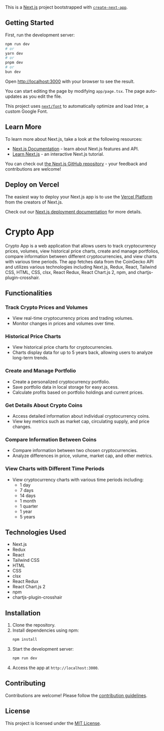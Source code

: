 This is a [Next.js](https://nextjs.org/) project bootstrapped with [`create-next-app`](https://github.com/vercel/next.js/tree/canary/packages/create-next-app).

## Getting Started

First, run the development server:

```bash
npm run dev
# or
yarn dev
# or
pnpm dev
# or
bun dev
```

Open [http://localhost:3000](http://localhost:3000) with your browser to see the result.

You can start editing the page by modifying `app/page.tsx`. The page auto-updates as you edit the file.

This project uses [`next/font`](https://nextjs.org/docs/basic-features/font-optimization) to automatically optimize and load Inter, a custom Google Font.

## Learn More

To learn more about Next.js, take a look at the following resources:

- [Next.js Documentation](https://nextjs.org/docs) - learn about Next.js features and API.
- [Learn Next.js](https://nextjs.org/learn) - an interactive Next.js tutorial.

You can check out [the Next.js GitHub repository](https://github.com/vercel/next.js/) - your feedback and contributions are welcome!

## Deploy on Vercel

The easiest way to deploy your Next.js app is to use the [Vercel Platform](https://vercel.com/new?utm_medium=default-template&filter=next.js&utm_source=create-next-app&utm_campaign=create-next-app-readme) from the creators of Next.js.

Check out our [Next.js deployment documentation](https://nextjs.org/docs/deployment) for more details.
# Crypto App

Crypto App is a web application that allows users to track cryptocurrency prices, volumes, view historical price charts, create and manage portfolios, compare information between different cryptocurrencies, and view charts with various time periods. The app fetches data from the CoinGecko API and utilizes various technologies including Next.js, Redux, React, Tailwind CSS, HTML, CSS, clsx, React Redux, React Chart.js 2, npm, and chartjs-plugin-crosshair.

## Functionalities

### Track Crypto Prices and Volumes
- View real-time cryptocurrency prices and trading volumes.
- Monitor changes in prices and volumes over time.

### Historical Price Charts
- View historical price charts for cryptocurrencies.
- Charts display data for up to 5 years back, allowing users to analyze long-term trends.

### Create and Manage Portfolio
- Create a personalized cryptocurrency portfolio.
- Save portfolio data in local storage for easy access.
- Calculate profits based on portfolio holdings and current prices.

### Get Details About Crypto Coins
- Access detailed information about individual cryptocurrency coins.
- View key metrics such as market cap, circulating supply, and price changes.

### Compare Information Between Coins
- Compare information between two chosen cryptocurrencies.
- Analyze differences in price, volume, market cap, and other metrics.

### View Charts with Different Time Periods
- View cryptocurrency charts with various time periods including:
  - 1 day
  - 7 days
  - 14 days
  - 1 month
  - 1 quarter
  - 1 year
  - 5 years

## Technologies Used
- Next.js
- Redux
- React
- Tailwind CSS
- HTML
- CSS
- clsx
- React Redux
- React Chart.js 2
- npm
- chartjs-plugin-crosshair

## Installation
1. Clone the repository.
2. Install dependencies using npm:
    ```bash
    npm install
    ```
3. Start the development server:
    ```bash
    npm run dev
    ```
4. Access the app at `http://localhost:3000`.

## Contributing
Contributions are welcome! Please follow the [contribution guidelines](CONTRIBUTING.md).

## License
This project is licensed under the [MIT License](LICENSE).